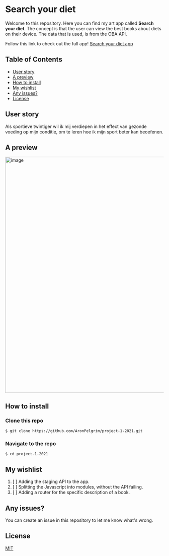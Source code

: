 # Search your diet
Welcome to this repository. Here you can find my art app called **Search your diet**. The concept is that the user can view the best books about diets on their device. The data that is used, is from the OBA API. 

Follow this link to check out the full app!
[Search your diet app](https://aronpelgrim.github.io/project-1-2021/)

## Table of Contents

-   [User story](#user-story)
-   [A preview](#a-preview)
-   [How to install](#how-to-install)
-   [My wishlist](#my-wishlist)
-   [Any issues?](#any-issues)
-   [License](#license)

## User story
Als sportieve twintiger wil ik mij verdiepen in het effect van gezonde voeding op mijn conditie, om te leren hoe ik mijn sport beter kan beoefenen.

## A preview
<img width="750" alt="image" src="https://user-images.githubusercontent.com/74137185/158977756-0e44a555-2e8b-42ee-ba72-2334c8f29d40.png">


## How to install
### Clone this repo
```
$ git clone https://github.com/AronPelgrim/project-1-2021.git
```

### Navigate to the repo
```
$ cd project-1-2021
```

## My wishlist
1. [ ] Adding the staging API to the app.
2. [ ] Splitting the Javascript into modules, without the API failing.
3. [ ] Adding a router for the specific description of a book.

## Any issues?
You can create an issue in this repository to let me know what's wrong.

 ## License
[MIT](https://github.com/AronPelgrim/project-1-2021/blob/main/LICENSE)